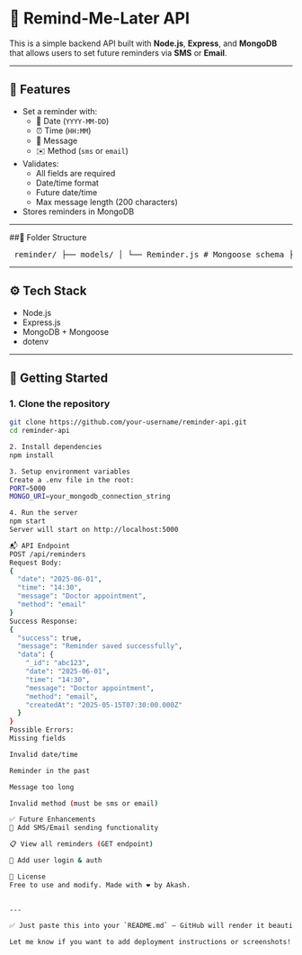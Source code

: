 # 📌 Remind-Me-Later API

This is a simple backend API built with **Node.js**, **Express**, and **MongoDB** that allows users to set future reminders via **SMS** or **Email**.

---

## 🔧 Features

- Set a reminder with:
  - 📅 Date (`YYYY-MM-DD`)
  - ⏰ Time (`HH:MM`)
  - 📝 Message
  - ✉️ Method (`sms` or `email`)
- Validates:
  - All fields are required
  - Date/time format
  - Future date/time
  - Max message length (200 characters)
- Stores reminders in MongoDB

---

##📁 Folder Structure
<pre> reminder/ ├── models/ │ └── Reminder.js # Mongoose schema ├── routes/ │ └── reminder.js # Reminder route ├── .env # Environment variables ├── .gitignore # Git ignored files ├── server.js # App entry point ├── package.json └── README.md </pre>


---

## ⚙️ Tech Stack

- Node.js
- Express.js
- MongoDB + Mongoose
- dotenv

---

## 🚀 Getting Started

### 1. Clone the repository

```bash
git clone https://github.com/your-username/reminder-api.git
cd reminder-api

2. Install dependencies
npm install

3. Setup environment variables
Create a .env file in the root:
PORT=5000
MONGO_URI=your_mongodb_connection_string

4. Run the server
npm start
Server will start on http://localhost:5000

📬 API Endpoint
POST /api/reminders
Request Body:
{
  "date": "2025-06-01",
  "time": "14:30",
  "message": "Doctor appointment",
  "method": "email"
}
Success Response:
{
  "success": true,
  "message": "Reminder saved successfully",
  "data": {
    "_id": "abc123",
    "date": "2025-06-01",
    "time": "14:30",
    "message": "Doctor appointment",
    "method": "email",
    "createdAt": "2025-05-15T07:30:00.000Z"
  }
}
Possible Errors:
Missing fields

Invalid date/time

Reminder in the past

Message too long

Invalid method (must be sms or email)

✅ Future Enhancements
🔔 Add SMS/Email sending functionality

📋 View all reminders (GET endpoint)

🔐 Add user login & auth

📝 License
Free to use and modify. Made with ❤️ by Akash.

 
---

✅ Just paste this into your `README.md` — GitHub will render it beautifully with all the emojis and formatting.

Let me know if you want to add deployment instructions or screenshots!








